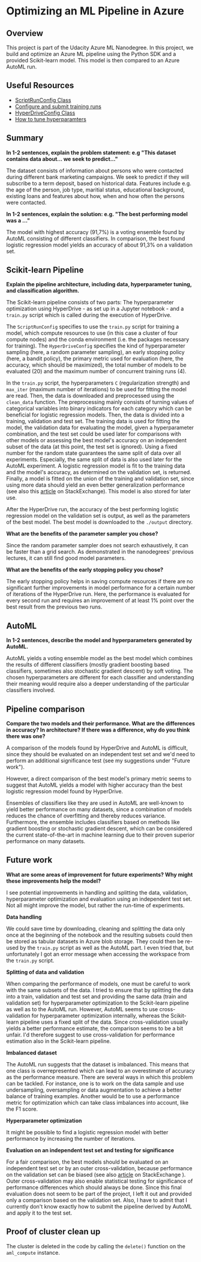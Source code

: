 # Optimizing an ML Pipeline in Azure

## Overview

This project is part of the Udacity Azure ML Nanodegree.
In this project, we build and optimize an Azure ML pipeline using the Python SDK and a provided Scikit-learn model.
This model is then compared to an Azure AutoML run.

## Useful Resources

- [ScriptRunConfig Class](https://docs.microsoft.com/en-us/python/api/azureml-core/azureml.core.scriptrunconfig?view=azure-ml-py)
- [Configure and submit training runs](https://docs.microsoft.com/en-us/azure/machine-learning/how-to-set-up-training-targets)
- [HyperDriveConfig Class](https://docs.microsoft.com/en-us/python/api/azureml-train-core/azureml.train.hyperdrive.hyperdriveconfig?view=azure-ml-py)
- [How to tune hyperparamters](https://docs.microsoft.com/en-us/azure/machine-learning/how-to-tune-hyperparameters)

## Summary

**In 1-2 sentences, explain the problem statement: e.g "This dataset contains data about... we seek to predict..."**

The dataset consists of information about persons who were contacted during different bank marketing campaigns. We seek to predict if they will subscribe to a term deposit, based on historical data. Features include e.g. the age of the person, job type, maritial status, educational background, existing loans and features about how, when and how often the persons were contacted.

**In 1-2 sentences, explain the solution: e.g. "The best performing model was a ..."**

The model with highest accuracy (91,7%) is a voting ensemble found by AutoML consisting of different classifiers. In comparison, the best found logistic regression model yields an accuracy of about 91,3% on a validation set.

## Scikit-learn Pipeline

**Explain the pipeline architecture, including data, hyperparameter tuning, and classification algorithm.**

The Scikit-learn pipeline consists of two parts: The hyperparameter optimization using HyperDrive - as set up in a Jupyter notebook - and a `train.py` script which is called during the execution of HyperDrive.

The `ScriptRunConfig` specifies to use the `train.py` script for training a model, which compute resources to use (in this case a cluster of four compute nodes) and the conda environment (i.e. the packages necessary for training). The `HyperDriveConfig` specifies the kind of hyperparameter sampling (here, a random parameter sampling), an early stopping policy (here, a bandit policy), the primary metric used for evaluation (here, the accuracy, which should be maximized), the total number of models to be evaluated (20) and the maximum number of concurrent training runs (4).

In the `train.py` script, the hyperparameters `C` (regularization strength) and `max_iter` (maximum number of iterations) to be used for fitting the model are read. Then, the data is downloaded and preprocessed using the `clean_data` function. The preprocessing mainly consists of turning values of categorical variables into binary indicators for each category which can be beneficial for logistic regression models. Then, the data is divided into a training, validation and test set. The training data is used for fitting the model, the validation data for evaluating the model, given a hyperparameter combination, and the test set could be used later for comparisons with other models or assessing the best model's accuracy on an independent subset of the data (at this point, the test set is ignored). Using a fixed number for the random state guarantees the same split of data over all experiments. Especially, the same split of data is also used later for the AutoML experiment. A logistic regression model is fit to the training data and the model's accuracy, as determined on the validation set, is returned. Finally, a model is fitted on the union of the training and validation set, since using more data should yield an even better generalization performance (see also this [article](https://stats.stackexchange.com/questions/11602/training-on-the-full-dataset-after-cross-validation) on StackExchange). This model is also stored for later use.

After the HyperDrive run, the accuracy of the best performing logistic regression model on the validation set is output, as well as the parameters of the best model. The best model is downloaded to the `./output` directory.

**What are the benefits of the parameter sampler you chose?**

Since the random parameter sampler does not search exhaustively, it can be faster than a grid search. As demonstrated in the nanodegrees' previous lectures, it can still find good model parameters.

**What are the benefits of the early stopping policy you chose?**

The early stopping policy helps in saving compute resources if there are no significant further improvements in model performance for a certain number of iterations of the HyperDrive run. Here, the performance is evaluated for every second run and requires an improvement of at least 1% point over the best result from the previous two runs. 

## AutoML

**In 1-2 sentences, describe the model and hyperparameters generated by AutoML.**

AutoML yields a voting ensemble model as the best model which combines the results of different classifiers (mostly gradient boosting based classifiers, sometimes also stochastic gradient descent) by soft voting. The chosen hyperparameters are different for each classifier and understanding their meaning would require also a deeper understanding of the particular classifiers involved.

## Pipeline comparison

**Compare the two models and their performance. What are the differences in accuracy? In architecture? If there was a difference, why do you think there was one?**

A comparison of the models found by HyperDrive and AutoML is difficult, since they should be evaluated on an independent test set and we'd need to perform an additional significance test (see my suggestions under "Future work").

However, a direct comparison of the best model's primary metric seems to suggest that AutoML yields a model with higher accuracy than the best logistic regression model found by HyperDrive. 

Ensembles of classifiers like they are used in AutoML are well-known to yield better performance on many datasets, since a combination of models reduces the chance of overfitting and thereby reduces variance. Furthermore, the ensemble includes classifiers based on methods like gradient boosting or stochastic gradient descent, which can be considered the current state-of-the-art in machine learning due to their proven superior performance on many datasets.

## Future work

**What are some areas of improvement for future experiments? Why might these improvements help the model?**

I see potential improvements in handling and splitting the data, validation, hyperparameter optimization and evaluation using an independent test set. Not all might improve the model, but rather the run-time of experiments.

**Data handling**

We could save time by downloading, cleaning and splitting the data only once at the beginning of the notebook and the resulting subsets could then be stored as tabular datasets in Azure blob storage. They could then be re-used by the `train.py` script as well as the AutoML part. I even tried that, but unfortunately I got an error message when accessing the workspace from the `train.py` script.

**Splitting of data and validation**

When comparing the performance of models, one must be careful to work with the same subsets of the data. I tried to ensure that by splitting the data into a train, validation and test set and providing the same data (train and validation set) for hyperparameter optimization to the Scikit-learn pipeline as well as to the AutoML run. However, AutoML seems to use cross-validation for hyperparameter optimization internally, whereas the Scikit-learn pipeline uses a fixed split of the data. Since cross-validation usually yields a better performance estimate, the comparison seems to be a bit unfair. I'd therefore suggest to use cross-validation for performance estimation also in the Scikit-learn pipeline.

**Imbalanced dataset**

The AutoML run suggests that the dataset is imbalanced. This means that one class is overrepresented which can lead to an overestimate of accuracy as the performance measure. There are several ways in which this problem can be tackled. For instance, one is to work on the data sample and use undersampling, oversampling or data augmentation to achieve a better balance of training examples. Another would be to use a performance metric for optimization which can take class imbalances into account, like the F1 score. 

**Hyperparameter optimization**

It might be possible to find a logistic regression model with better performance by increasing the number of iterations.

**Evaluation on an independent test set and testing for significance**

For a fair comparison, the best models should be evaluated on an independent test set or by an outer cross-validation, because performance on the validation set can be biased (see also [article](https://stats.stackexchange.com/questions/11602/training-on-the-full-dataset-after-cross-validation) on StackExchange ). Outer cross-validation may also enable statistical testing for significance of performance differences which should always be done. Since this final evaluation does not seem to be part of the project, I left it out and provided only a comparison based on the validation set. Also, I have to admit that I currently don't know exactly how to submit the pipeline derived by AutoML and apply it to the test set.

## Proof of cluster clean up

The cluster is deleted in the code by calling the `delete()` function on the `aml_compute` instance.
